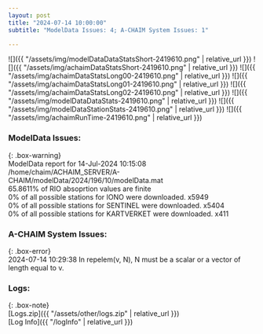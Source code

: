 ```yaml
---
layout: post
title: "2024-07-14 10:00:00"
subtitle: "ModelData Issues: 4; A-CHAIM System Issues: 1"

---
```


![]({{ "/assets/img/modelDataDataStatsShort-2419610.png" | relative_url }})
![]({{ "/assets/img/achaimDataStatsShort-2419610.png" | relative_url }})
![]({{ "/assets/img/achaimDataStatsLong00-2419610.png" | relative_url }})
![]({{ "/assets/img/achaimDataStatsLong01-2419610.png" | relative_url }})
![]({{ "/assets/img/achaimDataStatsLong02-2419610.png" | relative_url }})
![]({{ "/assets/img/modelDataDataStats-2419610.png" | relative_url }})
![]({{ "/assets/img/modelDataStationStats-2419610.png" | relative_url }})
![]({{ "/assets/img/achaimRunTime-2419610.png" | relative_url }})


### ModelData Issues:  
  
{: .box-warning}  
 ModelData report for 14-Jul-2024 10:15:08   
 /home/chaim/ACHAIM_SERVER/A-CHAIM/modelData/2024/196/10/modelData.mat   
 65.8611% of RIO absoprtion values are finite   
 0% of all possible stations for IONO were downloaded. x5949   
 0% of all possible stations for SENTINEL were downloaded. x5404   
 0% of all possible stations for KARTVERKET were downloaded. x411   
  
### A-CHAIM System Issues:  
  
{: .box-error}  
2024-07-14 10:29:38 In repelem(v, N), N must be a scalar or a vector of length equal to v.  

### Logs:  
  
{: .box-note}  
[Logs.zip]({{ "/assets/other/logs.zip" | relative_url }})  
[Log Info]({{ "/logInfo" | relative_url }})  
